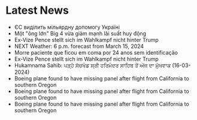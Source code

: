 # Latest News
-  ЄС виділить мільярдну допомогу Україні
-  Một "ông lớn" Big 4 vừa giảm mạnh lãi suất huy động
-  Ex-Vize Pence stellt sich im Wahlkampf nicht hinter Trump
-  NEXT Weather: 6 p.m. forecast from March 15, 2024
-  Morre paciente que ficou em coma por 24 anos sem identificação
-  Ex-Vize Pence stellt sich im Wahlkampf nicht hinter Trump
-  Hukamnama Sahib: ਪੜ੍ਹੋ ਸੱਚਖੰਡ ਸ੍ਰੀ ਹਰਿਮੰਦਰ ਸਾਹਿਬ ਤੋਂ ਅੱਜ ਦਾ ਮੁੱਖਵਾਕ (16-03-2024)
-  Boeing plane found to have missing panel after flight from California to southern Oregon
-  Boeing plane found to have missing panel after flight from California to southern Oregon
-  Boeing plane found to have missing panel after flight from California to southern Oregon

